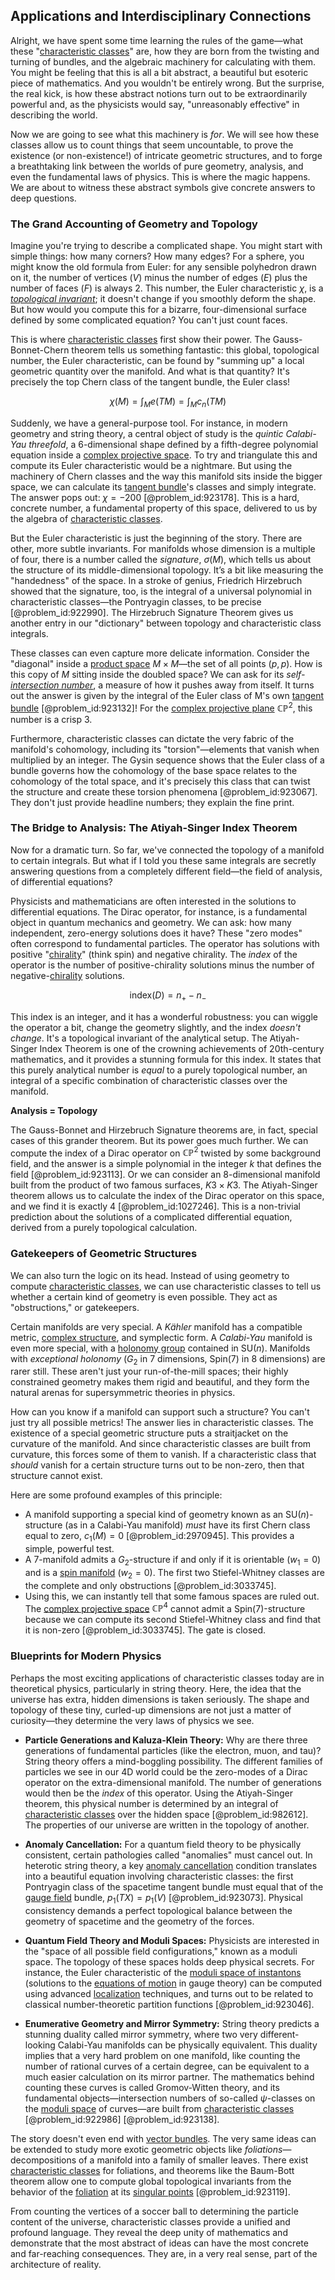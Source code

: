 ## Applications and Interdisciplinary Connections

Alright, we have spent some time learning the rules of the game—what these "[characteristic classes](@article_id:160102)" are, how they are born from the twisting and turning of bundles, and the algebraic machinery for calculating with them. You might be feeling that this is all a bit abstract, a beautiful but esoteric piece of mathematics. And you wouldn't be entirely wrong. But the surprise, the real kick, is how these abstract notions turn out to be extraordinarily powerful and, as the physicists would say, "unreasonably effective" in describing the world.

Now we are going to see what this machinery is *for*. We will see how these classes allow us to count things that seem uncountable, to prove the existence (or non-existence!) of intricate geometric structures, and to forge a breathtaking link between the worlds of pure geometry, analysis, and even the fundamental laws of physics. This is where the magic happens. We are about to witness these abstract symbols give concrete answers to deep questions.

### The Grand Accounting of Geometry and Topology

Imagine you're trying to describe a complicated shape. You might start with simple things: how many corners? How many edges? For a sphere, you might know the old formula from Euler: for any sensible polyhedron drawn on it, the number of vertices ($V$) minus the number of edges ($E$) plus the number of faces ($F$) is always 2. This number, the Euler characteristic $\chi$, is a *[topological invariant](@article_id:141534)*; it doesn't change if you smoothly deform the shape. But how would you compute this for a bizarre, four-dimensional surface defined by some complicated equation? You can't just count faces.

This is where [characteristic classes](@article_id:160102) first show their power. The Gauss-Bonnet-Chern theorem tells us something fantastic: this global, topological number, the Euler characteristic, can be found by "summing up" a local geometric quantity over the manifold. And what is that quantity? It's precisely the top Chern class of the tangent bundle, the Euler class!

$$
\chi(M) = \int_M e(TM) = \int_M c_n(TM)
$$

Suddenly, we have a general-purpose tool. For instance, in modern geometry and string theory, a central object of study is the *quintic Calabi-Yau threefold*, a 6-dimensional shape defined by a fifth-degree polynomial equation inside a [complex projective space](@article_id:267908). To try and triangulate this and compute its Euler characteristic would be a nightmare. But using the machinery of Chern classes and the way this manifold sits inside the bigger space, we can calculate its [tangent bundle](@article_id:160800)'s classes and simply integrate. The answer pops out: $\chi = -200$ [@problem_id:923178]. This is a hard, concrete number, a fundamental property of this space, delivered to us by the algebra of [characteristic classes](@article_id:160102).

But the Euler characteristic is just the beginning of the story. There are other, more subtle invariants. For manifolds whose dimension is a multiple of four, there is a number called the *signature*, $\sigma(M)$, which tells us about the structure of its middle-dimensional topology. It’s a bit like measuring the "handedness" of the space. In a stroke of genius, Friedrich Hirzebruch showed that the signature, too, is the integral of a universal polynomial in characteristic classes—the Pontryagin classes, to be precise [@problem_id:922990]. The Hirzebruch Signature Theorem gives us another entry in our "dictionary" between topology and characteristic class integrals.

These classes can even capture more delicate information. Consider the "diagonal" inside a [product space](@article_id:151039) $M \times M$—the set of all points $(p, p)$. How is this copy of $M$ sitting inside the doubled space? We can ask for its *self-[intersection number](@article_id:160705)*, a measure of how it pushes away from itself. It turns out the answer is given by the integral of the Euler class of M's own [tangent bundle](@article_id:160800) [@problem_id:923132]! For the [complex projective plane](@article_id:262167) $\mathbb{CP}^2$, this number is a crisp 3.

Furthermore, characteristic classes can dictate the very fabric of the manifold's cohomology, including its "torsion"—elements that vanish when multiplied by an integer. The Gysin sequence shows that the Euler class of a bundle governs how the cohomology of the base space relates to the cohomology of the total space, and it's precisely this class that can twist the structure and create these torsion phenomena [@problem_id:923067]. They don't just provide headline numbers; they explain the fine print.

### The Bridge to Analysis: The Atiyah-Singer Index Theorem

Now for a dramatic turn. So far, we've connected the topology of a manifold to certain integrals. But what if I told you these same integrals are secretly answering questions from a completely different field—the field of analysis, of differential equations?

Physicists and mathematicians are often interested in the solutions to differential equations. The Dirac operator, for instance, is a fundamental object in quantum mechanics and geometry. We can ask: how many independent, zero-energy solutions does it have? These "zero modes" often correspond to fundamental particles. The operator has solutions with positive "[chirality](@article_id:143611)" (think spin) and negative chirality. The *index* of the operator is the number of positive-chirality solutions minus the number of negative-[chirality](@article_id:143611) solutions.

$$
\text{index}(D) = n_+ - n_-
$$

This index is an integer, and it has a wonderful robustness: you can wiggle the operator a bit, change the geometry slightly, and the index *doesn't change*. It's a topological invariant of the analytical setup. The Atiyah-Singer Index Theorem is one of the crowning achievements of 20th-century mathematics, and it provides a stunning formula for this index. It states that this purely analytical number is *equal* to a purely topological number, an integral of a specific combination of characteristic classes over the manifold.

**Analysis = Topology**

The Gauss-Bonnet and Hirzebruch Signature theorems are, in fact, special cases of this grander theorem. But its power goes much further. We can compute the index of a Dirac operator on $\mathbb{CP}^2$ twisted by some background field, and the answer is a simple polynomial in the integer $k$ that defines the field [@problem_id:923113]. Or we can consider an 8-dimensional manifold built from the product of two famous surfaces, $K3 \times K3$. The Atiyah-Singer theorem allows us to calculate the index of the Dirac operator on this space, and we find it is exactly 4 [@problem_id:1027246]. This is a non-trivial prediction about the solutions of a complicated differential equation, derived from a purely topological calculation.

### Gatekeepers of Geometric Structures

We can also turn the logic on its head. Instead of using geometry to compute [characteristic classes](@article_id:160102), we can use characteristic classes to tell us whether a certain kind of geometry is even possible. They act as "obstructions," or gatekeepers.

Certain manifolds are very special. A *Kähler* manifold has a compatible metric, [complex structure](@article_id:268634), and symplectic form. A *Calabi-Yau* manifold is even more special, with a [holonomy group](@article_id:159603) contained in $\mathrm{SU}(n)$. Manifolds with *exceptional holonomy* ($G_2$ in 7 dimensions, $\mathrm{Spin}(7)$ in 8 dimensions) are rarer still. These aren't just your run-of-the-mill spaces; their highly constrained geometry makes them rigid and beautiful, and they form the natural arenas for supersymmetric theories in physics.

How can you know if a manifold can support such a structure? You can't just try all possible metrics! The answer lies in characteristic classes. The existence of a special geometric structure puts a straitjacket on the curvature of the manifold. And since characteristic classes are built from curvature, this forces some of them to vanish. If a characteristic class that *should* vanish for a certain structure turns out to be non-zero, then that structure cannot exist.

Here are some profound examples of this principle:
- A manifold supporting a special kind of geometry known as an $\mathrm{SU}(n)$-structure (as in a Calabi-Yau manifold) *must* have its first Chern class equal to zero, $c_1(M)=0$ [@problem_id:2970945]. This provides a simple, powerful test.
- A 7-manifold admits a $G_2$-structure if and only if it is orientable ($w_1=0$) and is a [spin manifold](@article_id:158540) ($w_2=0$). The first two Stiefel-Whitney classes are the complete and only obstructions [@problem_id:3033745].
- Using this, we can instantly tell that some famous spaces are ruled out. The [complex projective space](@article_id:267908) $\mathbb{CP}^4$ cannot admit a $\mathrm{Spin}(7)$-structure because we can compute its second Stiefel-Whitney class and find that it is non-zero [@problem_id:3033745]. The gate is closed.

### Blueprints for Modern Physics

Perhaps the most exciting applications of characteristic classes today are in theoretical physics, particularly in string theory. Here, the idea that the universe has extra, hidden dimensions is taken seriously. The shape and topology of these tiny, curled-up dimensions are not just a matter of curiosity—they determine the very laws of physics we see.

- **Particle Generations and Kaluza-Klein Theory:** Why are there three generations of fundamental particles (like the electron, muon, and tau)? String theory offers a mind-boggling possibility. The different families of particles we see in our 4D world could be the zero-modes of a Dirac operator on the extra-dimensional manifold. The number of generations would then be the *index* of this operator. Using the Atiyah-Singer theorem, this physical number is determined by an integral of [characteristic classes](@article_id:160102) over the hidden space [@problem_id:982612]. The properties of our universe are written in the topology of another.

- **Anomaly Cancellation:** For a quantum field theory to be physically consistent, certain pathologies called "anomalies" must cancel out. In heterotic string theory, a key [anomaly cancellation](@article_id:152176) condition translates into a beautiful equation involving characteristic classes: the first Pontryagin class of the spacetime tangent bundle must equal that of the [gauge field](@article_id:192560) bundle, $p_1(TX) = p_1(V)$ [@problem_id:923073]. Physical consistency demands a perfect topological balance between the geometry of spacetime and the geometry of the forces.

- **Quantum Field Theory and Moduli Spaces:** Physicists are interested in the "space of all possible field configurations," known as a moduli space. The topology of these spaces holds deep physical secrets. For instance, the Euler characteristic of the [moduli space of instantons](@article_id:186517) (solutions to the [equations of motion](@article_id:170226) in gauge theory) can be computed using advanced [localization](@article_id:146840) techniques, and turns out to be related to classical number-theoretic partition functions [@problem_id:923046].

- **Enumerative Geometry and Mirror Symmetry:** String theory predicts a stunning duality called mirror symmetry, where two very different-looking Calabi-Yau manifolds can be physically equivalent. This duality implies that a very hard problem on one manifold, like counting the number of rational curves of a certain degree, can be equivalent to a much easier calculation on its mirror partner. The mathematics behind counting these curves is called Gromov-Witten theory, and its fundamental objects—intersection numbers of so-called $\psi$-classes on the [moduli space](@article_id:161221) of curves—are built from [characteristic classes](@article_id:160102) [@problem_id:922986] [@problem_id:923138].

The story doesn't even end with [vector bundles](@article_id:159123). The very same ideas can be extended to study more exotic geometric objects like *foliations*—decompositions of a manifold into a family of smaller leaves. There exist [characteristic classes](@article_id:160102) for foliations, and theorems like the Baum-Bott theorem allow one to compute global topological invariants from the behavior of the [foliation](@article_id:159715) at its [singular points](@article_id:266205) [@problem_id:923119].

From counting the vertices of a soccer ball to determining the particle content of the universe, characteristic classes provide a unified and profound language. They reveal the deep unity of mathematics and demonstrate that the most abstract of ideas can have the most concrete and far-reaching consequences. They are, in a very real sense, part of the architecture of reality.